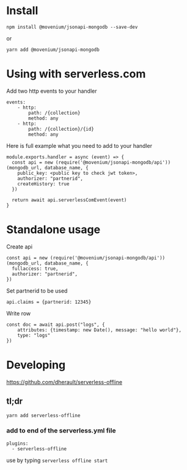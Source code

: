 # Install

`npm install @movenium/jsonapi-mongodb --save-dev`

or

`yarn add @movenium/jsonapi-mongodb`


# Using with serverless.com

Add two http events to your handler

```
events:
    - http: 
        path: /{collection}
        method: any
    - http: 
        path: /{collection}/{id}
        method: any
```

Here is full example what you need to add to your handler

```
module.exports.handler = async (event) => {
  const api = new (require('@movenium/jsonapi-mongodb/api'))(mongodb_url, database_name, {
    public_key: <public key to check jwt token>,
    authorizer: "partnerid",
    createHistory: true
  })

  return await api.serverlessComEvent(event)
}
```

# Standalone usage

Create api

```
const api = new (require('@movenium/jsonapi-mongodb/api'))(mongodb_url, database_name, {
  fullaccess: true,
  authorizer: "partnerid",
})
```

Set partnerid to be used

```
api.claims = {partnerid: 12345}
```

Write row

```
const doc = await api.post("logs", {
    attributes: {timestamp: new Date(), message: "hello world"}, 
    type: "logs"
})
```

# Developing
https://github.com/dherault/serverless-offline

## tl;dr

`yarn add serverless-offline`

### add to end of the serverless.yml file

```
plugins:
  - serverless-offline
```
use by typing `serverless offline start`